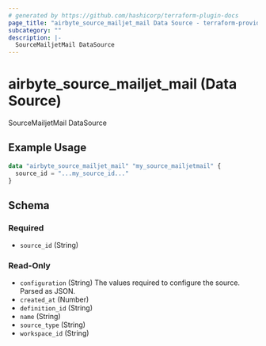 ```yaml
---
# generated by https://github.com/hashicorp/terraform-plugin-docs
page_title: "airbyte_source_mailjet_mail Data Source - terraform-provider-airbyte"
subcategory: ""
description: |-
  SourceMailjetMail DataSource
---
```


# airbyte_source_mailjet_mail (Data Source)

SourceMailjetMail DataSource

## Example Usage

```terraform
data "airbyte_source_mailjet_mail" "my_source_mailjetmail" {
  source_id = "...my_source_id..."
}
```

<!-- schema generated by tfplugindocs -->
## Schema

### Required

- `source_id` (String)

### Read-Only

- `configuration` (String) The values required to configure the source. Parsed as JSON.
- `created_at` (Number)
- `definition_id` (String)
- `name` (String)
- `source_type` (String)
- `workspace_id` (String)
